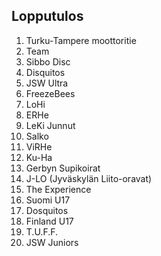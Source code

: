 ## Lopputulos

1. Turku-Tampere moottoritie
2. Team
3. Sibbo Disc
4. Disquitos
5. JSW Ultra
6. FreezeBees
7. LoHi
8. ERHe
9. LeKi Junnut
10. Salko
11. ViRHe
12. Ku-Ha
13. Gerbyn Supikoirat
14. J-LO (Jyväskylän Liito-oravat)
15. The Experience
16. Suomi U17
17. Dosquitos
18. Finland U17
19. T.U.F.F.
20. JSW Juniors
